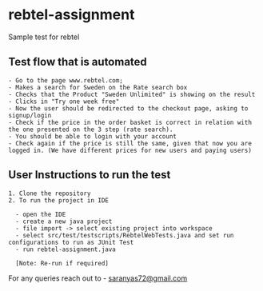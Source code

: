 # rebtel-assignment
Sample test for rebtel

## Test flow that is automated

    - Go to the page www.rebtel.com;
    - Makes a search for Sweden on the Rate search box
    - Checks that the Product "Sweden Unlimited" is showing on the result
    - Clicks in "Try one week free"
    - Now the user should be redirected to the checkout page, asking to signup/login
    - Check if the price in the order basket is correct in relation with the one presented on the 3 step (rate search).
    - You should be able to login with your account
    - Check again if the price is still the same, given that now you are logged in. (We have different prices for new users and paying users)

## User Instructions to run the test

    1. Clone the repository
    2. To run the project in IDE 
    
      - open the IDE
      - create a new java project
      - file import -> select existing project into workspace
      - select src/test/testscripts/RebtelWebTests.java and set run configurations to run as JUnit Test
      - run rebtel-assignment.java 
      
      [Note: Re-run if required]
      
 For any queries reach out to - saranyas72@gmail.com
